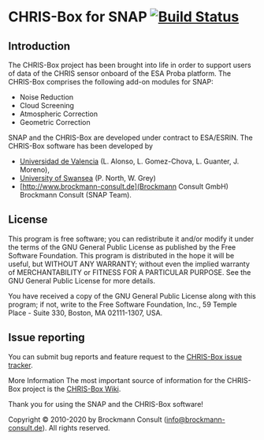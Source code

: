 # CHRIS-Box for SNAP [![Build Status](https://travis-ci.org/senbox-org/chris-box.svg?branch=master)](https://travis-ci.org/senbox-org/chris-box)



## Introduction
The CHRIS-Box project has been brought into life in order to support users of data of the CHRIS sensor onboard of the 
ESA Proba platform. The CHRIS-Box comprises the following add-on modules for SNAP:

* Noise Reduction
* Cloud Screening
* Atmospheric Correction
* Geometric Correction

SNAP and the CHRIS-Box are developed under contract to ESA/ESRIN. 
The CHRIS-Box software has been developed by 
* [Universidad de Valencia](http://www.uv.es) (L. Alonso, L. Gomez-Chova, L. Guanter, J. Moreno), 
* [University of Swansea](http://www.swan.ac.uk) (P. North, W. Grey) 
* [http://www.brockmann-consult.de](Brockmann Consult GmbH) Brockmann Consult (SNAP Team).


## License
This program is free software; you can redistribute it and/or modify it under the terms of the GNU General Public 
License as published by the Free Software Foundation. This program is distributed in the hope it will be useful, 
but WITHOUT ANY WARRANTY; without even the implied warranty of MERCHANTABILITY or FITNESS FOR A PARTICULAR PURPOSE. 
See the GNU General Public License for more details.

You have received a copy of the GNU General Public License along with this program; if not, write to the 
Free Software Foundation, Inc., 59 Temple Place - Suite 330, Boston, MA 02111-1307, USA.

## Issue reporting
You can submit bug reports and feature request to the [CHRIS-Box issue tracker](https://github.com/senbox-org/chris-box).

More Information
The most important source of information for the CHRIS-Box project is the [CHRIS-Box Wiki](https://senbox.atlassian.net/wiki/spaces/CHRIS/overview).

Thank you for using the SNAP and the CHRIS-Box software!

Copyright © 2010-2020 by Brockmann Consult (info@brockmann-consult.de). All rights reserved.